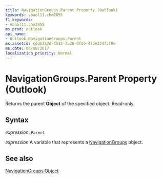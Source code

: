 ```yaml
---
title: NavigationGroups.Parent Property (Outlook)
keywords: vbaol11.chm2855
f1_keywords:
- vbaol11.chm2855
ms.prod: outlook
api_name:
- Outlook.NavigationGroups.Parent
ms.assetid: cdd6352d-4515-3a26-0fd9-47be324fcf0e
ms.date: 06/08/2017
localization_priority: Normal
---
```



# NavigationGroups.Parent Property (Outlook)

Returns the parent  **Object** of the specified object. Read-only.


## Syntax

_expression_. `Parent`

_expression_ A variable that represents a [NavigationGroups](./Outlook.NavigationGroups.md) object.


## See also


[NavigationGroups Object](Outlook.NavigationGroups.md)


